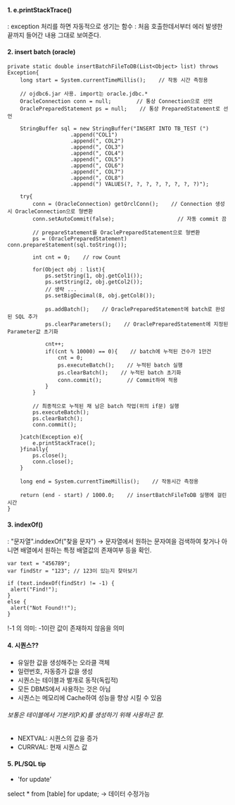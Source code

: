 #### 1. e.printStackTrace()
 : exception 처리를 하면 자동적으로 생기는 함수
 : 처음 호출한데서부터 에러 발생한 끝까지 들어간 내용 그대로 보여준다.


#### 2. insert batch (oracle)
```
private static double insertBatchFileToDB(List<Object> list) throws Exception{
    long start = System.currentTimeMillis();    // 작동 시간 측정용
 
    // ojdbc6.jar 사용. import는 oracle.jdbc.*  
    OracleConnection conn = null;        // 통상 Connection으로 선언
    OraclePreparedStatement ps = null;    // 통상 PreparedStatement로 선언
 
    StringBuffer sql = new StringBuffer("INSERT INTO TB_TEST (")
                    .append("COL1")
                    .append(", COL2")
                    .append(", COL3")
                    .append(", COL4")
                    .append(", COL5")
                    .append(", COL6")
                    .append(", COL7")
                    .append(", COL8")
                    .append(") VALUES(?, ?, ?, ?, ?, ?, ?, ?)");
 
    try{
        conn = (OracleConnection) getOrclConn();    // Connection 생성 시 OracleConnection으로 형변환
        conn.setAutoCommit(false);                    // 자동 commit 끔
 
        // prepareStatement를 OraclePreparedStatement으로 형변환
        ps = (OraclePreparedStatement) conn.prepareStatement(sql.toString());
 
        int cnt = 0;    // row Count
 
        for(Object obj : list){
            ps.setString(1, obj.getCol1());
            ps.setString(2, obj.getCol2());
            // 생략 ...
            ps.setBigDecimal(8, obj.getCol8());
 
            ps.addBatch();    // OraclePreparedStatement에 batch로 완성된 SQL 추가
            ps.clearParameters();    // OraclePreparedStatement에 지정된 Parameter값 초기화
            
            cnt++;
            if((cnt % 10000) == 0){    // batch에 누적된 건수가 1만건
                cnt = 0;
                ps.executeBatch();    // 누적된 batch 실행
                ps.clearBatch();    // 누적된 batch 초기화
                conn.commit();        // Commit하여 적용
            }
        }
 
        // 최종적으로 누적된 채 남은 batch 작업(위의 if문) 실행
        ps.executeBatch();
        ps.clearBatch();
        conn.commit();
 
    }catch(Exception e){
        e.printStackTrace();
    }finally{
        ps.close();
        conn.close();
    }
 
    long end = System.currentTimeMillis();    // 작동시간 측정용
 
    return (end - start) / 1000.0;    // insertBatchFileToDB 실행에 걸린 시간 
}
```
#### 3. indexOf()
: "문자열".inddexOf("찾을 문자")
 -> 문자열에서 원하는 문자여을 검색하여 찾거나 아니면 배열에서 원하는 특정 배열값의 존재여부 등을 확인.
 ```
 var text = "456789";
var findStr = "123"; // 123이 있는지 찾아보기

if (text.indexOf(findStr) != -1) {
  alert("Find!");
}
else {
  alert("Not Found!!");
}
 ```

!-1 의 의미: -1이란 값이 존재하지 않음을 의미

#### 4. 시퀀스??
- 유일한 값을 생성해주는 오라클 객체
- 일련번호, 자동증가 값을 생성
- 시퀀스는 테이블과 별개로 동작(독립적)
- 모든 DBMS에서 사용하는 것은 아님
- 시퀀스는 메모리에 Cache하여 성능을 향상 시킬 수 있음

###### 보통은 테이블에서 기본키(P.K)를 생성하기 위해 사용하곤 함.
- NEXTVAL: 시퀀스의 값을 증가
- CURRVAL: 현재 시퀀스 값

#### 5. PL/SQL tip
- 'for update'

select * from [table] for update;  ->  데이터 수정가능


